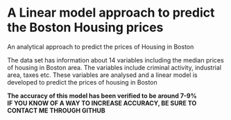 # A Linear model approach to predict the Boston Housing prices 
An analytical approach to predict the prices of Housing in Boston

The data set has information about 14 variables including the median prices of housing in Boston area. The variables include criminal activity, industrial area, taxes etc.
These variables are analysed and a linear model is developed to predict the prices of housing in Boston

**The accuracy of this model has been verified to be around 7-9%**         
**IF YOU KNOW OF A WAY TO INCREASE ACCURACY, BE SURE TO CONTACT ME THROUGH GITHUB**
